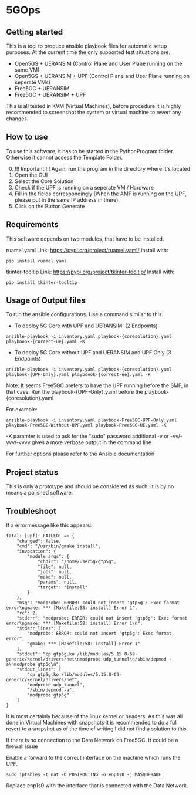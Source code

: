 # 5GOps



## Getting started

This is a tool to produce ansible playbook files for automatic setup purposes. 
At the current time the only supported test situations are.
- Open5GS + UERANSIM (Control Plane and User Plane running on the same VM)
- Open5GS + UERANSIM + UPF (Control Plane and User Plane running on seperate VMs)
- Free5GC + UERANSIM
- Free5GC + UERANSIM + UPF

This is all tested in KVM (Virtual Machines), before procedure it is highly recommended to screenshot the system or virtual machine to revert any changes.

## How to use

To use this software, it has to be started in the PythonProgram folder. Otherwise it cannot access the Template Folder.

0. !!! Important !!! Again, run the program in the directory where it's located
1. Open the GUI
2. Select the Core Solution
3. Check if the UPF is running on a seperate VM / Hardware
4. Fill in the fields correspondingly (When the AMF is running on the UPF, please put in the same IP address in there)
5. Click on the Button Generate


## Requirements

This software depends on two modules, that have to be installed.

ruamel.yaml
Link: https://pypi.org/project/ruamel.yaml/
Install with:
```
pip install ruamel.yaml
```

tkinter-tooltip
Link: https://pypi.org/project/tkinter-tooltip/
Install with:
```
pip install tkinter-tooltip
```

## Usage of Output files

To run the ansible configurations. Use a command similar to this.

- To deploy 5G Core with UPF and UERANSIM: (2 Endpoints)
```
ansible-playbook -i inventory.yaml playbook-{coresolution}.yaml playboook-{correct-ue}.yaml -K
```
- To deploy 5G Core without UPF and UERANSIM and UPF Only (3 Endpoints)
```
ansible-playbook -i inventory.yaml playbook-{coresolution}.yaml playbook-{UPF-Only}.yaml playboook-{correct-ue}.yaml -K
```

Note: It seems Free5GC prefers to have the UPF running before the SMF, in that case. Run the playbook-{UPF-Only}.yaml before the playbook-{coresolution}.yaml

For example:
```
ansible-playbook -i inventory.yaml playbook-Free5GC-UPF-Only.yaml playbook-Free5GC-Without-UPF.yaml playbook-Free5GC-UE.yaml -K
```

-K paramter is used to ask for the "sudo" password
additional -v or -vv/-vvv/-vvvv gives a more verbose output in the command line

For further options please refer to the Ansible documentation


## Project status
This is only a prototype and should be considered as such. It is by no means a polished software.


## Troubleshoot

If a errormessage like this appears:

```
fatal: [upf]: FAILED! => {
    "changed": false,
    "cmd": "/usr/bin/gmake install",
    "invocation": {
        "module_args": {
            "chdir": "/home/user5g/gtp5g",
            "file": null,
            "jobs": null,
            "make": null,
            "params": null,
            "target": "install"
        }
    },
    "msg": "modprobe: ERROR: could not insert 'gtp5g': Exec format error\ngmake: *** [Makefile:58: install] Error 1",
    "rc": 2,
    "stderr": "modprobe: ERROR: could not insert 'gtp5g': Exec format error\ngmake: *** [Makefile:58: install] Error 1\n",
    "stderr_lines": [
        "modprobe: ERROR: could not insert 'gtp5g': Exec format error",
        "gmake: *** [Makefile:58: install] Error 1"
    ],
    "stdout": "cp gtp5g.ko /lib/modules/5.15.0-69-generic/kernel/drivers/net\nmodprobe udp_tunnel\n/sbin/depmod -a\nmodprobe gtp5g\n",
    "stdout_lines": [
        "cp gtp5g.ko /lib/modules/5.15.0-69-generic/kernel/drivers/net",
        "modprobe udp_tunnel",
        "/sbin/depmod -a",
        "modprobe gtp5g"
    ]
}
```
It is most certainly because of the linux kernel or headers.
As this was all done in Virtual Machines with snapshots it is recommended to do a full revert to a snapshot as of the time of writing I did not find a solution to this.


If there is no connection to the Data Network on Free5GC. It could be a firewall issue

Enable a forward to the correct interface on the machine which runs the UPF.

```
sudo iptables -t nat -D POSTROUTING -o enp1s0 -j MASQUERADE
```
Replace enp1s0 with the interface that is connected with the Data Network.